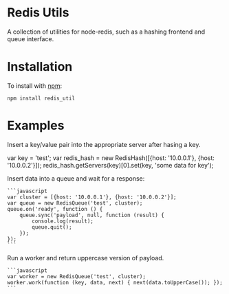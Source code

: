 Redis Utils
===========

A collection of utilities for node-redis, such as a hashing frontend and
queue interface.

Installation
============

To install with [npm](http://github.com/isaacs/npm):
 
    npm install redis_util

Examples
========

Insert a key/value pair into the appropriate server after hasing a key.

var key = 'test';
var redis_hash = new RedisHash([{host: '10.0.0.1'}, {host: '10.0.0.2'}]);
redis_hash.getServers(key)[0].set(key, 'some data for key');

Insert data into a queue and wait for a response:

    ```javascript
    var cluster = [{host: '10.0.0.1'}, {host: '10.0.0.2'}];
    var queue = new RedisQueue('test', cluster);
    queue.on('ready', function () {
        queue.sync('payload', null, function (result) {
            console.log(result);
            queue.quit();
        });
    });
    ```

Run a worker and return uppercase version of payload.

    ```javascript
    var worker = new RedisQueue('test', cluster);
    worker.work(function (key, data, next) { next(data.toUpperCase()); });
    ```
